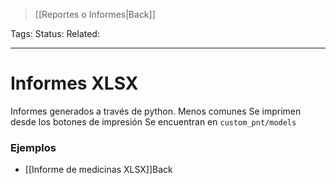 > [[Reportes o Informes|Back]]

Tags: 
Status: 
Related: 

___

# Informes XLSX

Informes generados a través de python. 
Menos comunes
Se imprimen desde los botones de impresión
Se encuentran en `custom_pnt/models`

### Ejemplos

- [[Informe de medicinas XLSX]]Back